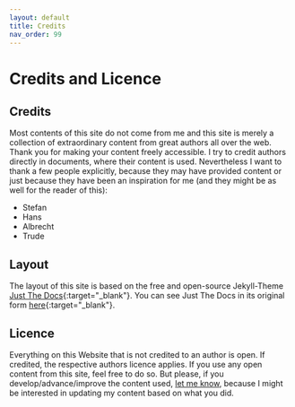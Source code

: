 ```yaml
---
layout: default
title: Credits
nav_order: 99
---
```


# Credits and Licence

## Credits
Most contents of this site do not come from me and this site is merely a  collection of extraordinary content from great authors all over the web. Thank you for making your content freely accessible. I try to credit authors directly in documents, where their content is used. Nevertheless I want to thank a few people explicitly, because they may have provided content or just because they have been an inspiration for me (and they might be as well for the reader of this):

- Stefan
- Hans
- Albrecht
- Trude

## Layout
The layout of this site is based on the free and open-source Jekyll-Theme [Just The Docs](https://github.com/pmarsceill/just-the-docs){:target="_blank"}. You can see Just The Docs in its original form [here](https://pmarsceill.github.io/just-the-docs/){:target="_blank"}.

## Licence
Everything on this Website that is not credited to an author is open. If credited, the respective authors licence applies. If you use any open content from this site, feel free to do so. But please, if you develop/advance/improve the content used, [let me know](mailto:brain@hohn.li), because I might be interested in updating my content based on what you did.
